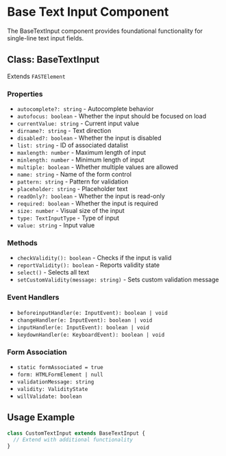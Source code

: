 # Base Text Input Component

The BaseTextInput component provides foundational functionality for single-line text input fields.

## Class: BaseTextInput

Extends `FASTElement`

### Properties

- `autocomplete?: string` - Autocomplete behavior
- `autofocus: boolean` - Whether the input should be focused on load
- `currentValue: string` - Current input value
- `dirname?: string` - Text direction
- `disabled?: boolean` - Whether the input is disabled
- `list: string` - ID of associated datalist
- `maxlength: number` - Maximum length of input
- `minlength: number` - Minimum length of input
- `multiple: boolean` - Whether multiple values are allowed
- `name: string` - Name of the form control
- `pattern: string` - Pattern for validation
- `placeholder: string` - Placeholder text
- `readOnly?: boolean` - Whether the input is read-only
- `required: boolean` - Whether the input is required
- `size: number` - Visual size of the input
- `type: TextInputType` - Type of input
- `value: string` - Input value

### Methods

- `checkValidity(): boolean` - Checks if the input is valid
- `reportValidity(): boolean` - Reports validity state
- `select()` - Selects all text
- `setCustomValidity(message: string)` - Sets custom validation message

### Event Handlers

- `beforeinputHandler(e: InputEvent): boolean | void`
- `changeHandler(e: InputEvent): boolean | void`
- `inputHandler(e: InputEvent): boolean | void`
- `keydownHandler(e: KeyboardEvent): boolean | void`

### Form Association

- `static formAssociated = true`
- `form: HTMLFormElement | null`
- `validationMessage: string`
- `validity: ValidityState`
- `willValidate: boolean`

## Usage Example

```typescript
class CustomTextInput extends BaseTextInput {
  // Extend with additional functionality
}
```
